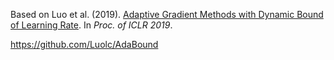 Based on Luo et al. (2019). [Adaptive Gradient Methods with Dynamic Bound of Learning Rate](https://openreview.net/forum?id=Bkg3g2R9FX). In *Proc. of ICLR 2019*.

https://github.com/Luolc/AdaBound



